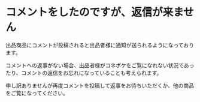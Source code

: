 # コメントをしたのですが、返信が来ません

出品商品にコメントが投稿されると出品者様に通知が送られるようになっております。  

コメントへの返事がない場合、出品者様がコネポケをご覧になれない状況であったり、コメントの返信をお忘れになっていることも考えられます。  

申し訳ありませんが再度コメントを投稿して返事をお待ちいただくか、他の商品をご覧になってください。